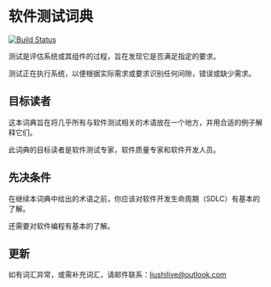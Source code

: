 # 软件测试词典

[![Build Status](https://travis-ci.org/liushilive/github_software_testing_dictionary.svg?branch=master)](https://travis-ci.org/liushilive/github_software_testing_dictionary)

测试是评估系统或其组件的过程，旨在发现它是否满足指定的要求。

测试正在执行系统，以便根据实际需求或要求识别任何间隙，错误或缺少需求。

## 目标读者

这本词典旨在将几乎所有与软件测试相关的术语放在一个地方，并用合适的例子解释它们。

此词典的目标读者是软件测试专家，软件质量专家和软件开发人员。

## 先决条件

在继续本词典中给出的术语之前，你应该对软件开发生命周期（SDLC）有基本的了解。

还需要对软件编程有基本的了解。

## 更新

如有词汇异常，或需补充词汇，请邮件联系：<liushilive@outlook.com>
